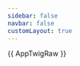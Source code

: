```yaml
---
sidebar: false
navbar: false
customLayout: true
---
```


<script setup>
  import AppTwigRaw from './app.twig?raw';

  if (typeof window !== 'undefined') {
    document.documentElement.classList.add('story');
  }
</script>

<RenderTwig>{{ AppTwigRaw }}</RenderTwig>
